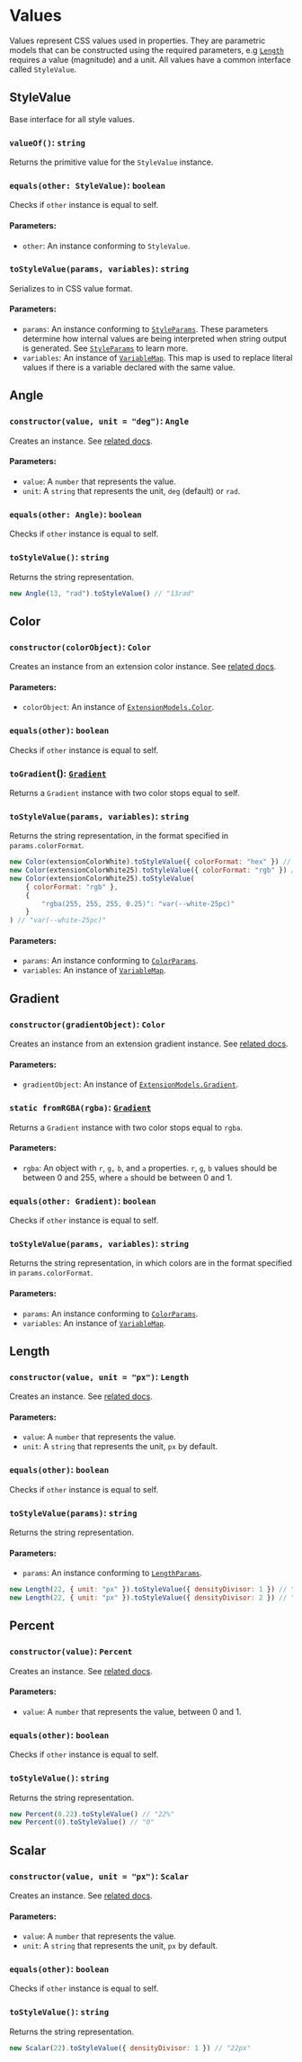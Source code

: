 # Values

Values represent CSS values used in properties. They are parametric models that can be constructed using the required parameters, e.g [`Length`](./values.md#length) requires a value (magnitude) and a unit. All values have a common interface called `StyleValue`.

## StyleValue

Base interface for all style values.

### `valueOf()`: `string`
Returns the primitive value for the `StyleValue` instance.

### `equals(other: StyleValue)`: `boolean`
Checks if `other` instance is equal to self.

#### Parameters:
- `other`: An instance conforming to `StyleValue`.

### `toStyleValue(params, variables)`: `string`
Serializes to in CSS value format.

#### Parameters:
- `params`: An instance conforming to [`StyleParams`](./types.md#styleparams). These parameters determine how internal values are being interpreted when string output is generated. See [`StyleParams`](./types.md#styleparams) to learn more.
- `variables`: An instance of [`VariableMap`](./types.md#variablemap). This map is used to replace literal values if there is a variable declared with the same value.

## Angle

### `constructor(value, unit = "deg")`: `Angle`
Creates an instance. See [related docs](https://developer.mozilla.org/en-US/docs/Web/CSS/angle).

#### Parameters:
- `value`: A `number` that represents the value.
- `unit`: A `string` that represents the unit, `deg` (default) or `rad`.

### `equals(other: Angle)`: `boolean`
Checks if `other` instance is equal to self.

### `toStyleValue()`: `string`
Returns the string representation.

```js
new Angle(13, "rad").toStyleValue() // "13rad"
```

## Color

### `constructor(colorObject)`: `Color`
Creates an instance from an extension color instance. See [related docs](https://developer.mozilla.org/en-US/docs/Web/CSS/color_value).

#### Parameters:
- `colorObject`: An instance of [`ExtensionModels.Color`](https://github.com/zeplin/zeplin-extension-documentation/blob/master/model/color.md).

### `equals(other)`: `boolean`
Checks if `other` instance is equal to self.

### `toGradient`(): [`Gradient`](./values.md#gradient)
Returns a `Gradient` instance with two color stops equal to self.

### `toStyleValue(params, variables)`: `string`
Returns the string representation, in the format specified in `params.colorFormat`.

```js
new Color(extensionColorWhite).toStyleValue({ colorFormat: "hex" }) // "#ffffff"
new Color(extensionColorWhite25).toStyleValue({ colorFormat: "rgb" }) // "rgba(255, 255, 255, 0.25)"
new Color(extensionColorWhite25).toStyleValue(
    { colorFormat: "rgb" },
    {
        "rgba(255, 255, 255, 0.25)": "var(--white-25pc)"
    }
) // "var(--white-25pc)"
```

#### Parameters:
- `params`: An instance conforming to [`ColorParams`](./types.md#colorparams).
- `variables`: An instance of [`VariableMap`](./types.md#variablemap).

## Gradient

### `constructor(gradientObject)`: `Color`
Creates an instance from an extension gradient instance. See [related docs](https://developer.mozilla.org/en-US/docs/Web/CSS/gradient).

#### Parameters:
 - `gradientObject`: An instance of [`ExtensionModels.Gradient`](https://github.com/zeplin/zeplin-extension-documentation/blob/master/model/gradient.md).

### `static fromRGBA(rgba)`: [`Gradient`](./values.md#gradient)
Returns a `Gradient` instance with two color stops equal to `rgba`.

#### Parameters:
- `rgba`: An object with `r`, `g,` `b`, and `a` properties. `r`, `g`, `b` values should be between 0 and 255, where `a` should be between 0 and 1.

### `equals(other: Gradient)`: `boolean`
Checks if `other` instance is equal to self.

### `toStyleValue(params, variables)`: `string`
Returns the string representation, in which colors are in the format specified in `params.colorFormat`.

#### Parameters:
 - `params`: An instance conforming to [`ColorParams`](./types.md#colorparams).
 - `variables`: An instance of [`VariableMap`](./types.md#variablemap).

## Length

### `constructor(value, unit = "px")`: `Length`
Creates an instance. See [related docs](https://developer.mozilla.org/en-US/docs/Web/CSS/length).

#### Parameters:
- `value`: A `number` that represents the value.
- `unit`: A `string` that represents the unit, `px` by default.

### `equals(other)`: `boolean`
Checks if `other` instance is equal to self.

### `toStyleValue(params)`: `string`
Returns the string representation.

#### Parameters:
- `params`: An instance conforming to [`LengthParams`](./types.md#lengthparams).

```js
new Length(22, { unit: "px" }).toStyleValue({ densityDivisor: 1 }) // "22px"
new Length(22, { unit: "px" }).toStyleValue({ densityDivisor: 2 }) // "11px"
```

## Percent

### `constructor(value)`: `Percent`
Creates an instance. See [related docs](https://developer.mozilla.org/en-US/docs/Web/CSS/percentage).

#### Parameters:
- `value`: A `number` that represents the value, between 0 and 1.

### `equals(other)`: `boolean`
Checks if `other` instance is equal to self.

### `toStyleValue()`: `string`
Returns the string representation.

```js
new Percent(0.22).toStyleValue() // "22%"
new Percent(0).toStyleValue() // "0"
```

## Scalar

### `constructor(value, unit = "px")`: `Scalar`
Creates an instance. See [related docs](https://developer.mozilla.org/en-US/docs/Web/CSS/number).

#### Parameters:
- `value`: A `number` that represents the value.
- `unit`: A `string` that represents the unit, `px` by default.

### `equals(other)`: `boolean`
Checks if `other` instance is equal to self.

### `toStyleValue()`: `string`
Returns the string representation.

```js
new Scalar(22).toStyleValue({ densityDivisor: 1 }) // "22px"
```
